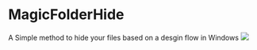 MagicFolderHide
===============

A Simple method to hide your files based on a desgin flow in Windows
<img src="http://i.imgur.com/JEzXe7P.png">
